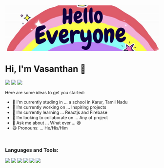 <p>
  <img src="https://raw.githubusercontent.com/Vivekagent47/Vivekagent47/master/hello.svg">
</p>

# Hi, I'm Vasanthan 👋

[<img src="https://img.shields.io/badge/linkedin-%230077B5.svg?&style=for-the-badge&logo=linkedin&logoColor=white">](https://www.linkedin.com/in/vasanthan-prabhagaran-298123196/)
[<img src="https://img.shields.io/badge/instagram-%23E4405F.svg?&style=for-the-badge&logo=instagram&logoColor=white">](https://www.instagram.com/vasanthan_vs/)
[<img src="https://img.shields.io/badge/Portfolio-%23000000.svg?&style=for-the-badge">](https://vasanthan-aka-maari.github.io/portfolio/#/)

Here are some ideas to get you started:
- :school: I'm currently studing in ... a school in Karur, Tamil Nadu
- 🔭 I’m currently working on ... Inspiring projects
- 🌱 I’m currently learning ... Reactjs and Firebase
- 👯 I’m looking to collaborate on ... Any of project
- 💬 Ask me about ... What ever.... :laughing:
- 😄 Pronouns: ... He/His/Him
<br/>

### Languages and Tools:
<div display="flex">
  <img src="https://img.shields.io/badge/html5%20-%23E34F26.svg?&style=for-the-badge&logo=html5&logoColor=white">
  <img src="https://img.shields.io/badge/css3%20-%231572B6.svg?&style=for-the-badge&logo=css3&logoColor=white">
  <img src="https://img.shields.io/badge/javascript-%23F7DF1E.svg?&style=for-the-badge&logo=javascript&logoColor=black&labelColor=black">
  <img src="https://img.shields.io/badge/ubuntu-MSI%20GL63%208RC-%23dd4814.svg?&style=for-the-badge&logo=ubuntu&logoColor=white">
  <img src="https://img.shields.io/badge/python%20-%2314354C.svg?&style=for-the-badge&logo=python&logoColor=white">
  <img src="https://img.shields.io/badge/github%20-%23121011.svg?&style=for-the-badge&logo=github&logoColor=white"/>
 </div>
<br/>
